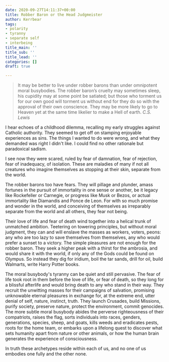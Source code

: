 ```yaml
---
date: 2020-09-27T14:11:37+00:00
title: Robber Baron or the Head Judgmeister
author: Kerrbear
tags:
- polarity
- tyranny
- separate self
- interbeing
title_main: ''
title_sub: ''
title_lead: ''
categories: []
draft: true

---
```

> It may be better to live under robber barons than under omnipotent moral busybodies. The robber baron’s cruelty may sometimes sleep, his cupidity may at some point be satiated; but those who torment us for our own good will torment us without end for they do so with the approval of their own conscience. They may be more likely to go to Heaven yet at the same time likelier to make a Hell of earth.
> <cite>C.S. Lewis</cite>

I hear echoes of a childhood dilemma, recalling my early struggles against Catholic authority. They seemed to get off on stamping enjoyable experiences as sins. The things I wanted to do were wrong, and what they demanded was right I didn't like. I could find no other rationale but paradoxical sadism.

I see now they were scared, ruled by fear of damnation, fear of rejection, fear of inadequacy, of isolation. These are maladies of many if not all creatures who imagine themselves as stopping at their skin, separate from the world.

The robber barons too have fears. They will pillage and plunder, amass fortunes in the pursuit of immortality in one sense or another, be it legacy like Rockefeller or Carnegie, or progress like Musk or Bezos, or actual immortality like Diamandis and Ponce de Leon. For with so much promise and wonder in the world, and conceiving of themselves as irreparably separate from the world and all others, they fear not being.

Their love of life and fear of death wind together into a helical trunk of unmatched ambition. Teetering on towering principles, but without moral judgment, they can and will enslave the masses as workers, voters, peons: any who are too lazy to save themselves from themselves, any who would prefer a sunset to a victory. The simple pleasures are not enough for the robber baron. They seek a higher peak with a thirst for the ambrosia, and would share it with the world, if only any of the Gods could be found on Olympus. So instead they dig for iridium, boil the tar sands, drill for oil, build Walmarts, write Harry Potter books.

The moral busybody's tyranny can be quiet and still pervasive. The fear of life took root in them before the love of life, or fear of death, so they long for a blissful afterlife and would bring death to any who stand in their way. They recruit the unwitting masses for their campaigns of salvation, promising unknowable eternal pleasures in exchange for, at the extreme end, utter denial of self, nature, instinct, truth. They launch Crusades, build Missions, purify society, preserve nature, protect the environment, commit genocides. The more subtle moral busybody abides the perverse righteousness of their compatriots, raises the flag, sorts individuals into races, genders, generations, species, sheep, and goats, kills weeds and eradicates pests, roots for the home team, or embarks upon a lifelong quest to discover what sets humanity apart from nature or other animals, or how the human brain generates the experience of consciousness.

In truth these archetypes reside within each of us, and no one of us embodies one fully and the other none.